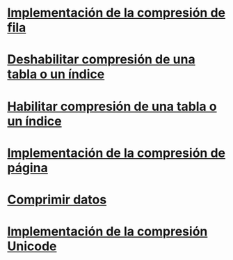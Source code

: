 # [Implementación de la compresión de fila](row-compression-implementation.md)
# [Deshabilitar compresión de una tabla o un índice](disable-compression-on-a-table-or-index.md)
# [Habilitar compresión de una tabla o un índice](enable-compression-on-a-table-or-index.md)
# [Implementación de la compresión de página](page-compression-implementation.md)
# [Comprimir datos](data-compression.md)
# [Implementación de la compresión Unicode](unicode-compression-implementation.md)
